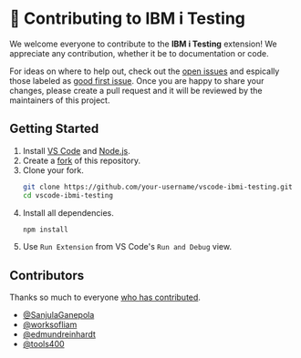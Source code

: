 # 🙏 Contributing to IBM i Testing

We welcome everyone to contribute to the **IBM i Testing** extension! We appreciate any contribution, whether it be to documentation or code. 

For ideas on where to help out, check out the [open issues](https://github.com/IBM/vscode-ibmi-testing/issues) and espically those labeled as [good first issue](https://github.com/IBM/vscode-ibmi-testing/issues?q=is%3Aissue%20state%3Aopen%20label%3A%22good%20first%20issue%22). Once you are happy to share your changes, please create a pull request and it will be reviewed by the maintainers of this project.

## Getting Started

1. Install [VS Code](https://code.visualstudio.com/download) and [Node.js](https://nodejs.org/en/download/package-manager).
2. Create a [fork](https://github.com/IBM/vscode-ibmi-testing/fork) of this repository.
3. Clone your fork.
   ```sh
   git clone https://github.com/your-username/vscode-ibmi-testing.git
   cd vscode-ibmi-testing
   ```
4. Install all dependencies.
    ```sh
    npm install
    ```
5. Use `Run Extension` from VS Code's `Run and Debug` view.

## Contributors

Thanks so much to everyone [who has contributed](https://github.com/IBM/vscode-ibmi-testing/graphs/contributors).

* [@SanjulaGanepola](https://github.com/SanjulaGanepola)
* [@worksofliam](https://github.com/worksofliam)
* [@edmundreinhardt](https://github.com/edmundreinhardt)
* [@tools400](https://github.com/tools400)